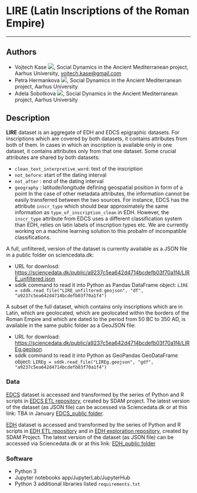 # LIRE (Latin Inscriptions of the Roman Empire)

---
## Authors
* Vojtech Kase [![](https://orcid.org/sites/default/files/images/orcid_16x16.png)](http://orcid.org/0000-0002-6601-1605), Social Dynamics in the Ancient Mediterranean project, Aarhus University, vojtech.kase@gmail.com
* Petra Hermankova [![](https://orcid.org/sites/default/files/images/orcid_16x16.png)](https://orcid.org/0000-0002-6349-0540), Social Dynamics in the Ancient Mediterranean project, Aarhus University 
* Adela Sobotkova [![](https://orcid.org/sites/default/files/images/orcid_16x16.png)](https://orcid.org/0000-0002-4541-3963), Social Dynamics in the Ancient Mediterranean project, Aarhus University
## Description

**LIRE** dataset is an aggregate of EDH and EDCS epigraphic datasets. For inscriptions which are covered by both datasets, it contains attributes from both of them. In cases in which an inscription is available only in one dataset, it contains attributes only from that one dataset. Some crucial attributes are shared by both datasets:
* `clean_text_interpretive_word`: text of the inscription
* `not_before`: start of the dating interval
* `not_after` : end of the dating interval
* `geography` : latitude/longitude defining geospatial position in form of a point
In the case of other metadata attributes, the information cannot be easily transferred between the two sources. For instance, EDCS has the attribute `inscr_type` which should bear approximately the same information as `type_of_inscription_clean` in EDH. However, the `inscr_type` attribute from EDCS uses a different classification system than EDH, relies on latin labels of inscription types etc. We are currently working on a machine learning solution to this probalm of incompatible classifications.

A full, unfiltered, version of the dataset is currently available as a JSON file in a public folder on sciencedata.dk:
* URL for downlosd: https://sciencedata.dk/public/a9237c5ea642d4714bcdefb03f70a1f4/LIRE_unfiltered.json
* sddk command to read it into Python as Pandas DataFrame object: `LIRE = sddk.read_file("LIRE_unfiltered.geojson", "df", "a9237c5ea642d4714bcdefb03f70a1f4")`

A subset of the full dataset, which contains only inscriptions which are in Latin, which are geolocated, which are geolocated within the borders of the Roman Empire and which are dated to the period from 50 BC to 350 AD, is available in the same public folder as a GeoJSON file:
* URL for download: https://sciencedata.dk/public/a9237c5ea642d4714bcdefb03f70a1f4/LIREg.geojson
* sddk command to read it into Python as GeoPandas GeoDataFrame object: `LIREg = sddk.read_file("LIREg.geojson", "gdf", "a9237c5ea642d4714bcdefb03f70a1f4")`



### Data
[EDCS](http://www.manfredclauss.de/) dataset is accessed and transformed by the series of Python and R scripts in [EDCS ETL repository](https://github.com/sdam-au/EDCS_ETL), created by SDAM project. The latest version of the dataset (as JSON file) can be accessed via Sciencedata.dk or at this link: TBA in January [EDCS_public folder](https://sciencedata.dk/shared/1f5f56d09903fe259c0906add8b3a55e). 

[EDH]() dataset is accessed and transformed by the series of Python and R scripts in [EDH ETL repository](https://github.com/sdam-au/EDH_ETL) and in [EDH exploration repository](https://github.com/sdam-au/EDH_exploration), created by SDAM Project. The latest version of the dataset (as JSON file) can be accessed via Sciencedata.dk or at this link: [EDH_public folder](https://sciencedata.dk/shared/b6b6afdb969d378b70929e86e58ad975)

### Software
* Python 3
* Jupyter notebooks app/JupyterLab/JupyterHub
* Python 3 additional libraries listed `requirements.txt`

